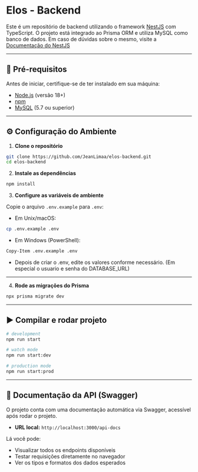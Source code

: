 # Elos - Backend

Este é um repositório de backend utilizando o framework [NestJS](https://nestjs.com/) com TypeScript. O projeto está integrado ao Prisma ORM e utiliza MySQL como banco de dados. Em caso de dúvidas sobre o mesmo, visite a [Documentação do NestJS](https://docs.nestjs.com)

---

## 🚀 Pré-requisitos

Antes de iniciar, certifique-se de ter instalado em sua máquina:

- [Node.js](https://nodejs.org/) (versão 18+)
- [npm](https://www.npmjs.com/)
- [MySQL](https://www.mysql.com/) (5.7 ou superior)

---

## ⚙️ Configuração do Ambiente

1. **Clone o repositório**

```bash
git clone https://github.com/JeanLimaa/elos-backend.git
cd elos-backend
```

2. **Instale as dependências**

```bash
npm install
```

3. **Configure as variáveis de ambiente**

Copie o arquivo `.env.example` para `.env`:

- Em Unix/macOS:

```bash
cp .env.example .env
```

- Em Windows (PowerShell):

```bash
Copy-Item .env.example .env
```

- Depois de criar o .env, edite os valores conforme necessário. (Em especial o usuario e senha do DATABASE_URL)

---

4. **Rode as migrações do Prisma**

```bash
npx prisma migrate dev
```

---

## ▶️ Compilar e rodar projeto

```bash
# development
npm run start

# watch mode
npm run start:dev

# production mode
npm run start:prod
```

---

## 📘 Documentação da API (Swagger)

O projeto conta com uma documentação automática via Swagger, acessível após rodar o projeto.

- **URL local:** `http://localhost:3000/api-docs`

Lá você pode:

- Visualizar todos os endpoints disponíveis
- Testar requisições diretamente no navegador
- Ver os tipos e formatos dos dados esperados
